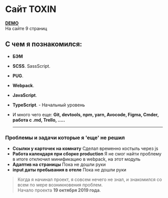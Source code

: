 # Сайт TOXIN

**[DEMO](https://iddemonov.github.io/Toxin/)**   
На сайте 9 страниц


## С чем я познакомился:

- **БЭМ**

- **SCSS**. SassScript.  

- **PUG**. 

- **Webpack**. 

- **JavaScript**. 

- **TypeScript**.  - Начальный уровень

- И много чего еще: **Git, devtools, npm, yarn,  Avocode, Figma, Cmder, работа с .md, Trello, .....**

  
  ------
  

### Проблемы и задачи которые я 'еще' не решил

- **Ссылки у карточек на комнату**
  Сделал временно костыль через js
- **Работа календаря при сборке production**
Я не смог найти проблему в итоге отключил минификацию в webpack, на этот модуль 
- **Адаптив на страницы**
Пока не дошли руки
- **input даты пребывания в отеле**
Пока не дошли руки



> Когда я начинал проект, я совсем нечего не знал, и знакомился со всем по мере возникновения проблем.   
> Начало проекта **19 октября 2019 года**.  
